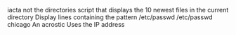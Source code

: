 iacta
not the directories
script that displays the 10 newest files in the current directory
Display lines containing the pattern
/etc/passwd
/etc/passwd
chicago
An acrostic
Uses the IP address
